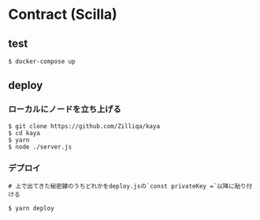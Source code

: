 # Contract (Scilla)

## test

```
$ docker-compose up
```

## deploy

### ローカルにノードを立ち上げる

```
$ git clone https://github.com/Zilliqa/kaya
$ cd kaya
$ yarn
$ node ./server.js
```

### デプロイ

```
# 上で出てきた秘密鍵のうちどれかをdeploy.jsの`const privateKey =`以降に貼り付ける

$ yarn deploy
```
